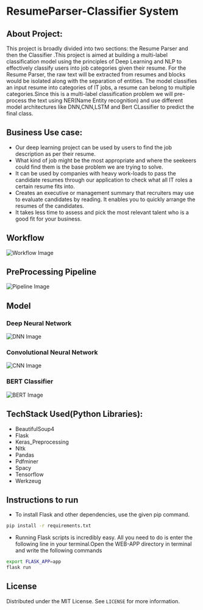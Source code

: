 # ResumeParser-Classifier System
## About Project:
This project is broadly divided into two sections: the Resume Parser and then the Classifier .This project is aimed at building a multi-label classification model using the principles of Deep Learning and NLP to effectively classify users into job categories given their resume.
For the Resume Parser, the raw text will be extracted from resumes and blocks would be isolated along with the separation of entities. 
The model classifies an input resume into categories of IT jobs, a resume can belong to multiple categories.Since this is a multi-label classification problem we will pre-process the text using NER(Name Entity recognition) and use different model architectures like DNN,CNN,LSTM and Bert CLassifier to predict the final class. 

## Business Use case:
*   Our deep learning project can be used by users to find the job description as per their resume.
*   What kind of job might be the most appropriate and where the seekeers could find them is the base problem we are trying to solve. 
*   It can be used by companies with heavy work-loads to pass the candidate resumes through our application to check what all IT roles a certain resume fits into.
*   Creates an executive or management summary that recruiters may use to evaluate candidates by reading. It enables you to quickly arrange the resumes of the candidates. 
*   It takes less time to assess and pick the most relevant talent who is a good fit for your business.
## Workflow
![Workflow Image](https://github.com/joshianirudh/ResumeParser-Classifier/blob/main/Images/Workflow.jpeg)

## PreProcessing Pipeline
![Pipeline Image](https://github.com/joshianirudh/ResumeParser-Classifier/blob/main/Images/pipeline.png)

## Model
### Deep Neural Network
![DNN Image](https://github.com/joshianirudh/ResumeParser-Classifier/blob/main/Images/dnn.png)
### Convolutional Neural Network
![CNN Image](https://github.com/joshianirudh/ResumeParser-Classifier/blob/main/Images/cnn.png)

### BERT Classifier
![BERT Image](https://github.com/joshianirudh/ResumeParser-Classifier/blob/main/Images/bert.png)

## TechStack Used(Python Libraries):
* BeautifulSoup4
* Flask
* Keras_Preprocessing
* Nltk
* Pandas
* Pdfminer
* Spacy
* Tensorflow
* Werkzeug

## Instructions to run
* To install Flask and other dependencies, use the given pip command.
```bash
pip install -r requirements.txt
```
* Running Flask scripts is incredibly easy. All you need to do is enter the following line in your terminal.Open the WEB-APP directory in terminal and write the following commands

```bash
export FLASK_APP=app
flask run
```



## License
Distributed under the MIT License. See `LICENSE` for more information.
